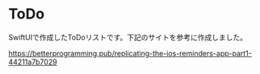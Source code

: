# ToDo
SwiftUIで作成したToDoリストです。下記のサイトを参考に作成しました。

https://betterprogramming.pub/replicating-the-ios-reminders-app-part1-44211a7b7029
